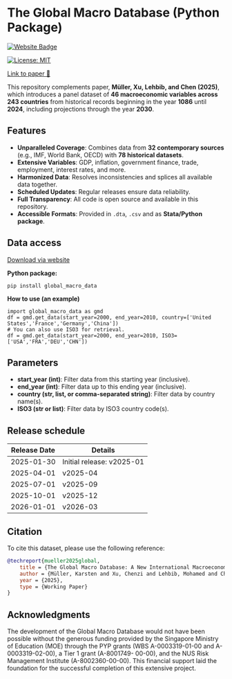 # The Global Macro Database (Python Package)
<a href="https://www.globalmacrodata.com" target="_blank" rel="noopener noreferrer">
    <img src="https://img.shields.io/badge/Website-Visit-blue?style=flat&logo=google-chrome" alt="Website Badge">
</a>

[![License: MIT](https://img.shields.io/badge/License-MIT-yellow.svg)](LICENSE)

[Link to paper 📄](https://www.globalmacrodata.com/research-paper.html)



This repository complements paper, **Müller, Xu, Lehbib, and Chen (2025)**, which introduces a panel dataset of **46 macroeconomic variables across 243 countries** from historical records beginning in the year **1086** until **2024**, including projections through the year **2030**.




## Features

- **Unparalleled Coverage**: Combines data from **32 contemporary sources** (e.g., IMF, World Bank, OECD) with **78 historical datasets**.
- **Extensive Variables**: GDP, inflation, government finance, trade, employment, interest rates, and more.
- **Harmonized Data**: Resolves inconsistencies and splices all available data together.
- **Scheduled Updates**: Regular releases ensure data reliability.
- **Full Transparency**: All code is open source and available in this repository.
- **Accessible Formats**: Provided in `.dta`, `.csv` and as **Stata/Python package**.

## Data access

<a href="https://www.globalmacrodata.com/data.html" target="_blank" rel="noopener noreferrer">Download via website</a>

**Python package:**
```
pip install global_macro_data
```

**How to use (an example)**
```
import global_macro_data as gmd
df = gmd.get_data(start_year=2000, end_year=2010, country=['United States','France','Germany','China'])
# You can also use ISO3 for retrieval.
df = gmd.get_data(start_year=2000, end_year=2010, ISO3=['USA','FRA','DEU','CHN'])
```

## Parameters
- **start_year (int)**: Filter data from this starting year (inclusive).
- **end_year (int)**: Filter data up to this ending year (inclusive).
- **country (str, list, or comma-separated string)**: Filter data by country name(s).
- **ISO3 (str or list)**: Filter data by ISO3 country code(s).

## Release schedule 

| Release Date | Details          |
|--------------|------------------|
| 2025-01-30   | Initial release: v2025-01 |
| 2025-04-01   | v2025-04         |
| 2025-07-01   | v2025-09         |
| 2025-10-01   | v2025-12         |
| 2026-01-01   | v2026-03         |



## Citation

To cite this dataset, please use the following reference:

```bibtex
@techreport{mueller2025global, 
    title = {The Global Macro Database: A New International Macroeconomic Dataset}, 
    author = {Müller, Karsten and Xu, Chenzi and Lehbib, Mohamed and Chen, Ziliang}, 
    year = {2025}, 
    type = {Working Paper}
}
```

## Acknowledgments

The development of the Global Macro Database would not have been possible without the generous funding provided by the Singapore Ministry of Education (MOE) through the PYP grants (WBS A-0003319-01-00 and A-0003319-02-00), a Tier 1 grant (A-8001749- 00-00), and the NUS Risk Management Institute (A-8002360-00-00). This financial support laid the foundation for the successful completion of this extensive project.
